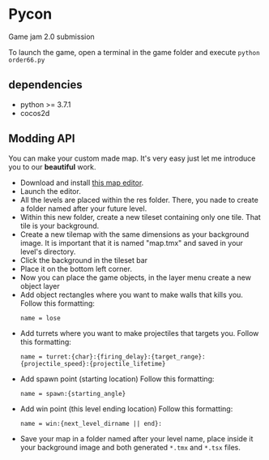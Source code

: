 # Pycon
Game jam 2.0 submission

To launch the game, open a terminal in the game folder and execute `python order66.py`

## dependencies
- python >= 3.7.1
- cocos2d

## Modding API
You can make your custom made map. 
It's very easy just let me introduce you to our **beautiful** work.

- Download and install [this map editor](https://www.mapeditor.org/).
- Launch the editor.
- All the levels are placed within the res folder. There, you nade to create a 
   folder named after your future level.
- Within this new folder, create a new tileset containing only one tile. That tile is your background.
- Create a new tilemap with the same dimensions as your background image. It is important that it is named "map.tmx" and
 saved in your level's directory.
- Click the background in the tileset bar
- Place it on the bottom left corner.
- Now you can place the game objects, in the layer menu create a new object layer
- Add object rectangles where you want to make walls that kills you.
  Follow this formatting:
  ```
  name = lose
  ```
- Add turrets where you want to make projectiles that targets you.
Follow this formatting:
    ```
    name = turret:{char}:{firing_delay}:{target_range}:{projectile_speed}:{projectile_lifetime}
    ```
- Add spawn point (starting location)
Follow this formatting:
    ```
    name = spawn:{starting_angle}
    ```
- Add win point (this level ending location)
Follow this formatting:
    ```
    name = win:{next_level_dirname || end}:
    ```
- Save your map in a folder named after your level name,
place inside it your background image and both generated `*.tmx` and `*.tsx` files.
